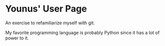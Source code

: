 # Younus' User Page
An exercise to refamiliarize myself with git.

My favorite programming language is probably Python since it has a lot of power to it.
